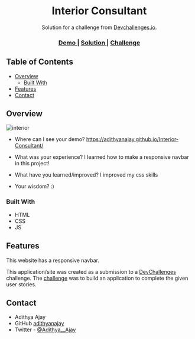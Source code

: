 <!-- Please update value in the {}  -->

<h1 align="center">Interior Consultant</h1>

<div align="center">
   Solution for a challenge from  <a href="http://devchallenges.io" target="_blank">Devchallenges.io</a>.
</div>

<div align="center">
  <h3>
    <a href="https://adithyanajay.github.io/Interior-Consultant/">
      Demo
    </a>
    <span> | </span>
    <a href="https://github.com/adithyanajay/Interior-Consultant">
      Solution
    </a>
    <span> | </span>
    <a href="https://devchallenges.io/challenges/Jymh2b2FyebRTUljkNcb">
      Challenge
    </a>
  </h3>
</div>

<!-- TABLE OF CONTENTS -->

## Table of Contents

- [Overview](#overview)
  - [Built With](#built-with)
- [Features](#features)
- [Contact](#contact)


<!-- OVERVIEW -->

## Overview

![interior](https://github.com/adithyanajay/Newsletter/assets/65997321/8cdca327-afb5-4714-83fc-1571ffc027df)


- Where can I see your demo? 
  https://adithyanajay.github.io/Interior-Consultant/

- What was your experience?
  I learned how to make a responsive navbar in this project!

- What have you learned/improved?
  I improved my css skills

- Your wisdom? :)

### Built With

<!-- This section should list any major frameworks that you built your project using. Here are a few examples.-->

- HTML
- CSS
- JS

## Features

This website has a responsive navbar.

This application/site was created as a submission to a [DevChallenges](https://devchallenges.io/challenges) challenge. The [challenge](https://devchallenges.io/challenges/Jymh2b2FyebRTUljkNcb) was to build an application to complete the given user stories.


## Contact

- Adithya Ajay
- GitHub [adithyanajay](https://github.com/adithyanajay)
- Twitter - [@Adithya__Ajay](https://www.twitter.com/Adithya__Ajay)